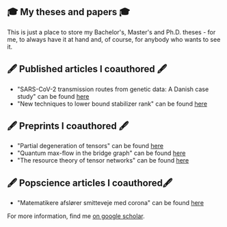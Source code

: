## 🎓 My theses and papers 🎓

This is just a place to store my Bachelor's, Master's and Ph.D. theses - for me, to always have it at hand and, of course, for anybody who wants to see it. 


## 🖋️ Published articles I coauthored 🖋️
 * "SARS-CoV-2 transmission routes from genetic data: A Danish case study" can be found [here](https://journals.plos.org/plosone/article?id=10.1371/journal.pone.0241405)
 * "New techniques to lower bound stabilizer rank" can be found [here](https://quantum-journal.org/papers/q-2022-04-20-692/)

## 🖋️ Preprints I coauthored 🖋️
 * "Partial degeneration of tensors" can be found [here](https://arxiv.org/abs/2212.14095v1)
 * "Quantum max-flow in the bridge graph" can be found [here](https://arxiv.org/abs/2212.09794)
 * "The resource theory of tensor networks" can be found [here](https://arxiv.org/abs/2307.07394)

## 🖋️ Popscience articles I coauthored🖋️
 * "Matematikere afslører smitteveje med corona" can be found [here](https://aktuelnaturvidenskab.dk/find-artikel/nyeste-numre/3-2020/corona-matematik)

For more information, find me [on google scholar](https://scholar.google.com/citations?user=UIaukY8AAAAJ&hl=de).
